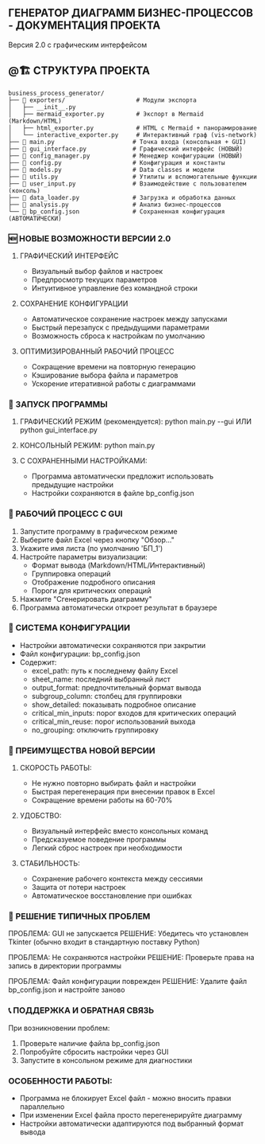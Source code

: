 ## ГЕНЕРАТОР ДИАГРАММ БИЗНЕС-ПРОЦЕССОВ - ДОКУМЕНТАЦИЯ ПРОЕКТА
Версия 2.0 с графическим интерфейсом

## @🏗️ СТРУКТУРА ПРОЕКТА

```
business_process_generator/
├── 📁 exporters/                    # Модули экспорта
│   ├── __init__.py
│   ├── mermaid_exporter.py         # Экспорт в Mermaid (Markdown/HTML)
│   ├── html_exporter.py            # HTML с Mermaid + панорамирование
│   └── interactive_exporter.py     # Интерактивный граф (vis-network)
├── 📄 main.py                      # Точка входа (консольная + GUI)
├── 📄 gui_interface.py             # Графический интерфейс (НОВЫЙ)
├── 📄 config_manager.py            # Менеджер конфигурации (НОВЫЙ)
├── 📄 config.py                    # Конфигурация и константы
├── 📄 models.py                    # Data classes и модели
├── 📄 utils.py                     # Утилиты и вспомогательные функции
├── 📄 user_input.py                # Взаимодействие с пользователем (консоль)
├── 📄 data_loader.py               # Загрузка и обработка данных
├── 📄 analysis.py                  # Анализ бизнес-процессов
└── 📄 bp_config.json               # Сохраненная конфигурация (АВТОМАТИЧЕСКИ)
```

### 🆕 НОВЫЕ ВОЗМОЖНОСТИ ВЕРСИИ 2.0

1. ГРАФИЧЕСКИЙ ИНТЕРФЕЙС
   - Визуальный выбор файлов и настроек
   - Предпросмотр текущих параметров
   - Интуитивное управление без командной строки

2. СОХРАНЕНИЕ КОНФИГУРАЦИИ
   - Автоматическое сохранение настроек между запусками
   - Быстрый перезапуск с предыдущими параметрами
   - Возможность сброса к настройкам по умолчанию

3. ОПТИМИЗИРОВАННЫЙ РАБОЧИЙ ПРОЦЕСС
   - Сокращение времени на повторную генерацию
   - Кэширование выбора файла и параметров
   - Ускорение итеративной работы с диаграммами

### 🎯 ЗАПУСК ПРОГРАММЫ

1. ГРАФИЧЕСКИЙ РЕЖИМ (рекомендуется):
   python main.py --gui
   ИЛИ
   python gui_interface.py

2. КОНСОЛЬНЫЙ РЕЖИМ:
   python main.py

3. С СОХРАНЕННЫМИ НАСТРОЙКАМИ:
   - Программа автоматически предложит использовать предыдущие настройки
   - Настройки сохраняются в файле bp_config.json

### 🔧 РАБОЧИЙ ПРОЦЕСС С GUI

1. Запустите программу в графическом режиме
2. Выберите файл Excel через кнопку "Обзор..."
3. Укажите имя листа (по умолчанию 'БП_1')
4. Настройте параметры визуализации:
   - Формат вывода (Markdown/HTML/Интерактивный)
   - Группировка операций
   - Отображение подробного описания
   - Пороги для критических операций
5. Нажмите "Сгенерировать диаграмму"
6. Программа автоматически откроет результат в браузере

### 💾 СИСТЕМА КОНФИГУРАЦИИ

- Настройки автоматически сохраняются при закрытии
- Файл конфигурации: bp_config.json
- Содержит:
  * excel_path: путь к последнему файлу Excel
  * sheet_name: последний выбранный лист
  * output_format: предпочтительный формат вывода
  * subgroup_column: столбец для группировки
  * show_detailed: показывать подробное описание
  * critical_min_inputs: порог входов для критических операций
  * critical_min_reuse: порог использований выхода
  * no_grouping: отключить группировку

### 🔄 ПРЕИМУЩЕСТВА НОВОЙ ВЕРСИИ

1. СКОРОСТЬ РАБОТЫ:
   - Не нужно повторно выбирать файл и настройки
   - Быстрая перегенерация при внесении правок в Excel
   - Сокращение времени работы на 60-70%

2. УДОБСТВО:
   - Визуальный интерфейс вместо консольных команд
   - Предсказуемое поведение программы
   - Легкий сброс настроек при необходимости

3. СТАБИЛЬНОСТЬ:
   - Сохранение рабочего контекста между сессиями
   - Защита от потери настроек
   - Автоматическое восстановление при ошибках

### 🐛 РЕШЕНИЕ ТИПИЧНЫХ ПРОБЛЕМ

ПРОБЛЕМА: GUI не запускается
РЕШЕНИЕ: Убедитесь что установлен Tkinter (обычно входит в стандартную поставку Python)

ПРОБЛЕМА: Не сохраняются настройки
РЕШЕНИЕ: Проверьте права на запись в директории программы

ПРОБЛЕМА: Файл конфигурации поврежден
РЕШЕНИЕ: Удалите файл bp_config.json и настройте заново

### 📞 ПОДДЕРЖКА И ОБРАТНАЯ СВЯЗЬ

При возникновении проблем:
1. Проверьте наличие файла bp_config.json
2. Попробуйте сбросить настройки через GUI
3. Запустите в консольном режиме для диагностики

### ОСОБЕННОСТИ РАБОТЫ:
- Программа не блокирует Excel файл - можно вносить правки параллельно
- При изменении Excel файла просто перегенерируйте диаграмму
- Настройки автоматически адаптируются под выбранный формат вывода
